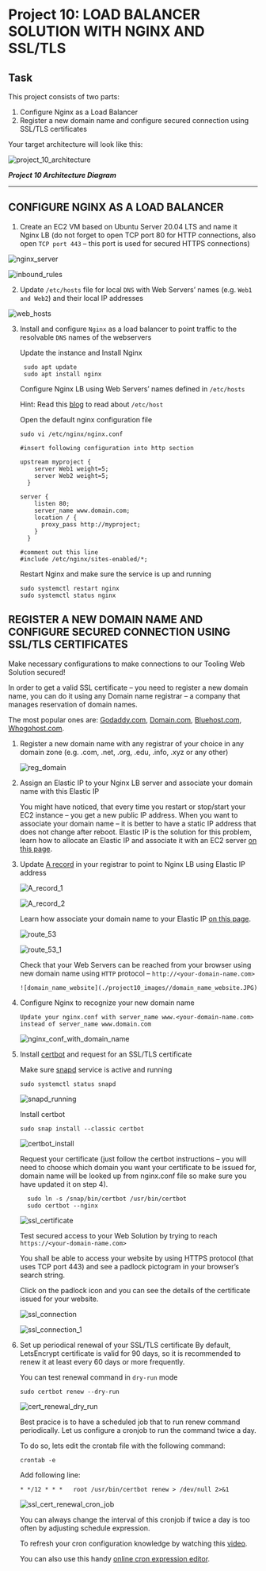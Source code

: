 # Project 10: LOAD BALANCER SOLUTION WITH NGINX AND SSL/TLS

## Task

This project consists of two parts:

1. Configure Nginx as a Load Balancer
2. Register a new domain name and configure secured connection using SSL/TLS certificates

Your target architecture will look like this:

![project_10_architecture](./project10_images//Proj_10_architecture_diagram.JPG)

**_Project 10 Architecture Diagram_**

---

## CONFIGURE NGINX AS A LOAD BALANCER

1. Create an EC2 VM based on Ubuntu Server 20.04 LTS and name it Nginx LB (do not forget to open TCP port 80 for HTTP connections, also open `TCP port 443` – this port is used for secured HTTPS connections)

![nginx_server](./project10_images//nginx_server.JPG)

![inbound_rules](./project10_images//inbound_rules.JPG)

2. Update `/etc/hosts` file for local `DNS` with Web Servers’ names (e.g. `Web1 and Web2`) and their local IP addresses

![web_hosts](./project10_images//Web_hosts.JPG)

3.  Install and configure `Nginx` as a load balancer to point traffic to the resolvable `DNS` names of the webservers

    Update the instance and Install Nginx

         sudo apt update
         sudo apt install nginx

    Configure Nginx LB using Web Servers’ names defined in `/etc/hosts`

    Hint: Read this [blog](https://linuxize.com/post/how-to-edit-your-hosts-file/) to read about `/etc/host`

    Open the default nginx configuration file

    `sudo vi /etc/nginx/nginx.conf`

        #insert following configuration into http section

        upstream myproject {
            server Web1 weight=5;
            server Web2 weight=5;
          }

        server {
            listen 80;
            server_name www.domain.com;
            location / {
              proxy_pass http://myproject;
            }
          }

        #comment out this line
        #include /etc/nginx/sites-enabled/*;

    Restart Nginx and make sure the service is up and running

        sudo systemctl restart nginx
        sudo systemctl status nginx

## REGISTER A NEW DOMAIN NAME AND CONFIGURE SECURED CONNECTION USING SSL/TLS CERTIFICATES

Make necessary configurations to make connections to our Tooling Web Solution secured!

In order to get a valid SSL certificate – you need to register a new domain name, you can do it using any Domain name registrar – a company that manages reservation of domain names.

The most popular ones are: [Godaddy.com](https://www.godaddy.com/en-uk), [Domain.com](https://www.domain.com/), [Bluehost.com](https://www.bluehost.com/), [Whogohost.com](https://www.whogohost.com/).

1.  Register a new domain name with any registrar of your choice in any domain zone (e.g. .com, .net, .org, .edu, .info, .xyz or any other)

    ![reg_domain](./project10_images//reg_domain.JPG)

2.  Assign an Elastic IP to your Nginx LB server and associate your domain name with this Elastic IP

    You might have noticed, that every time you restart or stop/start your EC2 instance – you get a new public IP address. When you want to associate your domain name – it is better to have a static IP address that does not change after reboot. Elastic IP is the solution for this problem, learn how to allocate an Elastic IP and associate it with an EC2 server [on this page](https://docs.aws.amazon.com/AWSEC2/latest/UserGuide/elastic-ip-addresses-eip.html).

3.  Update [A record](https://www.cloudflare.com/learning/dns/dns-records/dns-a-record/) in your registrar to point to Nginx LB using Elastic IP address

    ![A_record_1](./project10_images//A_record_1.JPG)

    ![A_record_2](./project10_images//A_record_2.JPG)

    Learn how associate your domain name to your Elastic IP [on this page](https://medium.com/progress-on-ios-development/connecting-an-ec2-instance-with-a-godaddy-domain-e74ff190c233).

    ![route_53](./project10_images//route_53.JPG)

    ![route_53_1](./project10_images//route_53_1.JPG)

    Check that your Web Servers can be reached from your browser using new domain name using `HTTP` protocol – `http://<your-domain-name.com>`

        ![domain_name_website](./project10_images//domain_name_website.JPG)

4.  Configure Nginx to recognize your new domain name

        Update your nginx.conf with server_name www.<your-domain-name.com> instead of server_name www.domain.com

    ![nginx_conf_with_domain_name](./project10_images//nginx_conf_with_domain_name.JPG)

5.  Install [certbot](https://certbot.eff.org/) and request for an SSL/TLS certificate

    Make sure [snapd](https://snapcraft.io/snapd) service is active and running

    `sudo systemctl status snapd`

    ![snapd_running](./project10_images//snapd_running.JPG)

    Install certbot

    `sudo snap install --classic certbot`

    ![certbot_install](./project10_images//install_certbot.JPG)

    Request your certificate (just follow the certbot instructions – you will need to choose which domain you want your certificate to be issued for, domain name will be looked up from nginx.conf file so make sure you have updated it on step 4).

          sudo ln -s /snap/bin/certbot /usr/bin/certbot
          sudo certbot --nginx

    ![ssl_certificate](./project10_images//ssl_ceert.JPG)

    Test secured access to your Web Solution by trying to reach `https://<your-domain-name.com>`

    You shall be able to access your website by using HTTPS protocol (that uses TCP port 443) and see a padlock pictogram in your browser’s search string.

    Click on the padlock icon and you can see the details of the certificate issued for your website.

    ![ssl_connection](./project10_images//ssl_connection.JPG)

    ![ssl_connection_1](./project10_images//ssl_connection_1.JPG)

6.  Set up periodical renewal of your SSL/TLS certificate
    By default, LetsEncrypt certificate is valid for 90 days, so it is recommended to renew it at least every 60 days or more frequently.

    You can test renewal command in `dry-run` mode

    `sudo certbot renew --dry-run`

    ![cert_renewal_dry_run](./project10_images//cert_renewal_dry_run.JPG)

    Best pracice is to have a scheduled job that to run renew command periodically. Let us configure a cronjob to run the command twice a day.

    To do so, lets edit the crontab file with the following command:

    `crontab -e`

    Add following line:

        * */12 * * *   root /usr/bin/certbot renew > /dev/null 2>&1

    ![ssl_cert_renewal_cron_job](./project10_images//ssl_renewal_cron_job.JPG)

    You can always change the interval of this cronjob if twice a day is too often by adjusting schedule expression.

    To refresh your cron configuration knowledge by watching this [video](https://www.youtube.com/watch?v=4g1i0ylvx3A).

    You can also use this handy [online cron expression editor](https://crontab.guru/).
